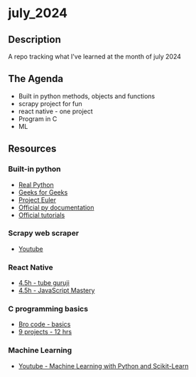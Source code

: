 # july_2024

## Description

A repo tracking what I've learned at the month of july 2024


## The Agenda

* Built in python methods, objects and functions
* scrapy project for fun
* react native - one project
* Program in C
* ML


## Resources

### Built-in python

* [Real Python](https://realpython.com/)
* [Geeks for Geeks](https://www.geeksforgeeks.org/built-in-modules-in-python/)
* [Project Euler](https://projecteuler.net/)
* [Official py documentation](https://docs.python.org/3/library/)
* [Official tutorials](https://docs.python.org/3/tutorial/)

### Scrapy web scraper

* [Youtube](https://youtu.be/mBoX_JCKZTE?si=nJ_M1GNs1lbC7e-m)

### React Native

* [4.5h - tube guruji](https://youtu.be/Zs-W12TpAeM?si=iJodu1iAVQavpT7S)
* [4.5h - JavaScript Mastery](https://youtu.be/ZBCUegTZF7M?si=5euqtr3UZdWviFwF)

### C programming basics

* [Bro code - basics](https://youtu.be/wxznTygnRfQ?si=DNqBNoEdOD5Upsdr)
* [9 projects - 12 hrs](https://youtu.be/9oBWVVFdI38?si=Tda-0XVL8tFvgtOB)

### Machine Learning

* [Youtube - Machine Learning with Python and Scikit-Learn](https://youtu.be/hDKCxebp88A?si=sdCO8Q2TDM0ZTTsB)

